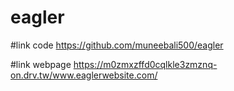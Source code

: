 # eagler

#link code 
https://github.com/muneebali500/eagler

#link webpage
https://m0zmxzffd0cqlkle3zmznq-on.drv.tw/www.eaglerwebsite.com/
